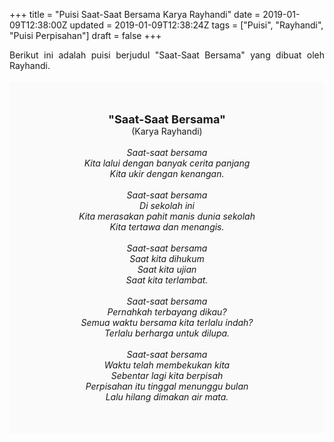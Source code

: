 +++
title = "Puisi Saat-Saat Bersama Karya Rayhandi"
date = 2019-01-09T12:38:00Z
updated = 2019-01-09T12:38:24Z
tags = ["Puisi", "Rayhandi", "Puisi Perpisahan"]
draft = false
+++

<div dir="ltr" style="text-align: left;" trbidi="on"><div style="text-align: justify;">Berikut ini adalah puisi berjudul "Saat-Saat Bersama" yang dibuat oleh Rayhandi.</div><br /><div style="background: #FAFAFA; font-size: 14px; height: auto; margin: 0 auto; padding: 50px; text-align: center; width: auto;"><span style="font-size: 18px;"><b>"Saat-Saat Bersama"</b></span><br />(Karya Rayhandi)<br /><br /><i>Saat-saat bersama<br />Kita lalui dengan banyak cerita panjang<br />Kita ukir dengan kenangan.<br /><br />Saat-saat bersama<br />Di sekolah ini<br />Kita merasakan pahit manis dunia sekolah<br />Kita tertawa dan menangis.<br /><br />Saat-saat bersama<br />Saat kita dihukum<br />Saat kita ujian<br />Saat kita terlambat.<br /><br />Saat-saat bersama<br />Pernahkah terbayang dikau?<br />Semua waktu bersama kita terlalu indah?<br />Terlalu berharga untuk dilupa.<br /><br />Saat-saat bersama<br />Waktu telah membekukan kita<br />Sebentar lagi kita berpisah<br />Perpisahan itu tinggal menunggu bulan<br />Lalu hilang dimakan air mata.<br /></i> </div></div>
